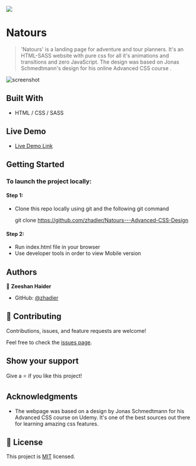 ![](https://img.shields.io/badge/Microverse-blueviolet)

# Natours

> 'Natours' is a landing page for adventure and tour planners. It's an HTML-SASS website with pure css for all it's animations and transitions and zero JavaScript. The design was based on Jonas Schmedtmann's design for his online Advanced CSS course .

![screenshot](https://user-images.githubusercontent.com/90556221/156657676-2c73183b-a83a-407b-b9e4-61d7fc4720ea.png)


## Built With

- HTML / CSS / SASS

## Live Demo

- [Live Demo Link](https://zhadier.github.io/Natours---Advanced-CSS-Design)

## Getting Started

### To launch the project locally:

#### Step 1:
- Clone this repo locally using git and the following git command

  git clone https://github.com/zhadier/Natours---Advanced-CSS-Design

#### Step 2:
- Run index.html file in your browser
- Use developer tools in order to view Mobile version


## Authors

👤 **Zeeshan Haider**

- GitHub: [@zhadier](https://github.com/zhadier)

## 🤝 Contributing

Contributions, issues, and feature requests are welcome!

Feel free to check the [issues page](../../issues/).

## Show your support

Give a ⭐️ if you like this project!

## Acknowledgments

- The webpage was based on a design by Jonas Schmedtmann for his Advanced CSS course on Udemy. It's one of the best sources out there for learning amazing css features.


## 📝 License

This project is [MIT](./MIT.md) licensed.

